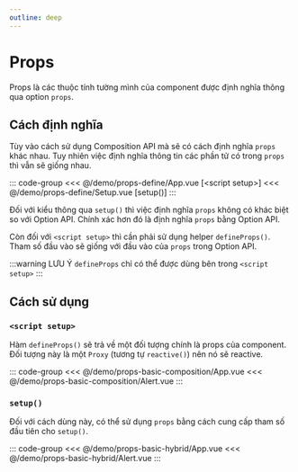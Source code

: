 ```yaml
---
outline: deep
---
```


# Props

Props là các thuộc tính tường mình của component được định nghĩa thông qua option `props`.

## Cách định nghĩa

Tùy vào cách sử dụng Composition API mà sẽ có cách định nghĩa `props` khác nhau. Tuy nhiên việc định nghĩa thông tin các phần tử có trong `props` thì vẫn sẽ giống nhau.

::: code-group
<<< @/demo/props-define/App.vue [&lt;script setup&gt;]
<<< @/demo/props-define/Setup.vue [setup()]
:::

Đối với kiểu thông qua `setup()` thì việc định nghĩa `props` không có khác biệt so với Option API. Chính xác hơn đó là định nghĩa `props` bằng Option API.

Còn đối với `<script setup>` thì cần phải sử dụng helper `defineProps()`. Tham số đầu vào sẽ giống với đầu vào của `props` trong Option API.

:::warning LƯU Ý
`defineProps` chỉ có thể được dùng bên trong `<script setup>`
:::


## Cách sử dụng

### `<script setup>`

Hàm `defineProps()` sẽ trả về một đối tượng chính là props của component. Đối tượng này là một `Proxy` (tương tự `reactive()`) nên nó sẽ reactive.

::: code-group
<<< @/demo/props-basic-composition/App.vue
<<< @/demo/props-basic-composition/Alert.vue
:::

<DemoBlock>
<PropsBasicComposition/>
</DemoBlock>

### `setup()`

Đối với cách dùng này, có thể sử dụng `props` bằng cách cung cấp tham số đầu tiên cho `setup()`.

::: code-group
<<< @/demo/props-basic-hybrid/App.vue
<<< @/demo/props-basic-hybrid/Alert.vue
:::

<DemoBlock>
<PropsBasicHybrid/>
</DemoBlock>

<script setup>
import {default as PropsBasicComposition} from "../demo/props-basic-composition/App.vue";
import {default as PropsBasicHybrid} from "../demo/props-basic-hybrid/App.vue";
</script>